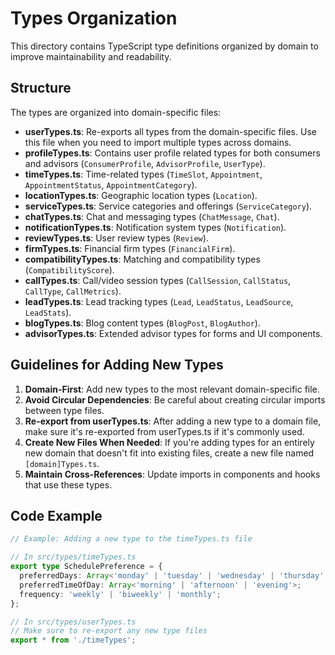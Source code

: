
# Types Organization

This directory contains TypeScript type definitions organized by domain to improve maintainability and readability.

## Structure

The types are organized into domain-specific files:

- **userTypes.ts**: Re-exports all types from the domain-specific files. Use this file when you need to import multiple types across domains.
- **profileTypes.ts**: Contains user profile related types for both consumers and advisors (`ConsumerProfile`, `AdvisorProfile`, `UserType`).
- **timeTypes.ts**: Time-related types (`TimeSlot`, `Appointment`, `AppointmentStatus`, `AppointmentCategory`).
- **locationTypes.ts**: Geographic location types (`Location`).
- **serviceTypes.ts**: Service categories and offerings (`ServiceCategory`).
- **chatTypes.ts**: Chat and messaging types (`ChatMessage`, `Chat`).
- **notificationTypes.ts**: Notification system types (`Notification`).
- **reviewTypes.ts**: User review types (`Review`).
- **firmTypes.ts**: Financial firm types (`FinancialFirm`).
- **compatibilityTypes.ts**: Matching and compatibility types (`CompatibilityScore`).
- **callTypes.ts**: Call/video session types (`CallSession`, `CallStatus`, `CallType`, `CallMetrics`).
- **leadTypes.ts**: Lead tracking types (`Lead`, `LeadStatus`, `LeadSource`, `LeadStats`).
- **blogTypes.ts**: Blog content types (`BlogPost`, `BlogAuthor`).
- **advisorTypes.ts**: Extended advisor types for forms and UI components.

## Guidelines for Adding New Types

1. **Domain-First**: Add new types to the most relevant domain-specific file.
2. **Avoid Circular Dependencies**: Be careful about creating circular imports between type files.
3. **Re-export from userTypes.ts**: After adding a new type to a domain file, make sure it's re-exported from userTypes.ts if it's commonly used.
4. **Create New Files When Needed**: If you're adding types for an entirely new domain that doesn't fit into existing files, create a new file named `[domain]Types.ts`.
5. **Maintain Cross-References**: Update imports in components and hooks that use these types.

## Code Example

```typescript
// Example: Adding a new type to the timeTypes.ts file

// In src/types/timeTypes.ts
export type SchedulePreference = {
  preferredDays: Array<'monday' | 'tuesday' | 'wednesday' | 'thursday' | 'friday' | 'saturday' | 'sunday'>;
  preferredTimeOfDay: Array<'morning' | 'afternoon' | 'evening'>;
  frequency: 'weekly' | 'biweekly' | 'monthly';
};

// In src/types/userTypes.ts
// Make sure to re-export any new type files
export * from './timeTypes';
```
